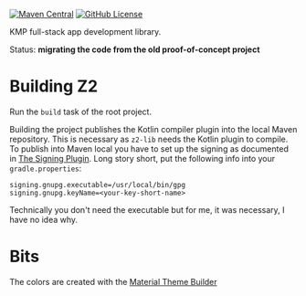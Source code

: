 [![Maven Central](https://img.shields.io/maven-central/v/hu.simplexion.z2/z2-core)](https://mvnrepository.com/artifact/hu.simplexion.z2/z2-core)
[![GitHub License](https://img.shields.io/badge/license-Apache%20License%202.0-blue.svg?style=flat)](http://www.apache.org/licenses/LICENSE-2.0)

KMP full-stack app development library.

Status: **migrating the code from the old proof-of-concept project**

# Building Z2

Run the `build` task of the root project.

Building the project publishes the Kotlin compiler plugin into the local Maven repository. This is necessary as `z2-lib`
needs the Kotlin plugin to compile. To publish into Maven local you have to set up the signing as documented in
[The Signing Plugin](https://docs.gradle.org/current/userguide/signing_plugin.html). Long story short, put the
following info into your `gradle.properties`:

```properties
signing.gnupg.executable=/usr/local/bin/gpg
signing.gnupg.keyName=<your-key-short-name>
```

Technically you don't need the executable but for me, it was necessary, I have no idea why.

# Bits

The colors are created with the [Material Theme Builder](https://material-foundation.github.io/material-theme-builder/)